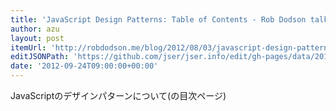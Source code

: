 ```yaml
---
title: 'JavaScript Design Patterns: Table of Contents - Rob Dodson talks internets'
author: azu
layout: post
itemUrl: 'http://robdodson.me/blog/2012/08/03/javascript-design-patterns'
editJSONPath: 'https://github.com/jser/jser.info/edit/gh-pages/data/2012/09/index.json'
date: '2012-09-24T09:00:00+00:00'
---
```

JavaScriptのデザインパターンについて(の目次ページ)
